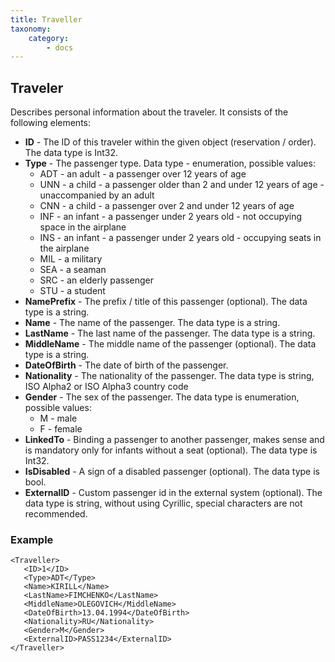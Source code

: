 ```yaml
---
title: Traveller
taxonomy:
    category:
        - docs
---
```


Traveler
---------

Describes personal information about the traveler. It consists of the following elements:

-  **ID** - The ID of this traveler within the given object (reservation / order). The data type is Int32.
-  **Type** - The passenger type. Data type - enumeration, possible values:
	-   ADT - an adult - a passenger over 12 years of age
	-   UNN - a child - a passenger older than 2 and under 12 years of age - unaccompanied by an adult
	-   CNN - a child - a passenger over 2 and under 12 years of age
	-   INF - an infant - a passenger under 2 years old - not occupying space in the airplane
	-   INS - an infant - a passenger under 2 years old - occupying seats in the airplane
	-   MIL - a military
	-   SEA - a seaman
	-   SRC - an elderly passenger
	-   STU - a student
-  **NamePrefix** - The prefix / title of this passenger (optional). The data type is a string.
-  **Name** - The name of the passenger. The data type is a string.
-  **LastName** - The last name of the passenger. The data type is a string.
-  **MiddleName** - The middle name of the passenger (optional). The data type is a string.
-  **DateOfBirth** - The date of birth of the passenger.
-  **Nationality** - The nationality of the passenger. The data type is string, ISO Alpha2 or ISO Alpha3 country code
-  **Gender** - The sex of the passenger. The data type is  enumeration, possible values:
	- M   - male
	- F   - female
-  **LinkedTo** - Binding a passenger to another passenger, makes sense and is mandatory only for infants without a seat (optional). The data type is Int32.
-  **IsDisabled** - A sign of a disabled passenger (optional). The data type is bool.
-  **ExternalID** - Custom passenger id in the external system (optional). The data type is string, without using Cyrillic, special characters are not recommended.

### Example

    <Traveller>
       <ID>1</ID>
       <Type>ADT</Type>
       <Name>KIRILL</Name>
       <LastName>FIMCHENKO</LastName>
       <MiddleName>OLEGOVICH</MiddleName>
       <DateOfBirth>13.04.1994</DateOfBirth>
       <Nationality>RU</Nationality>
       <Gender>M</Gender>
       <ExternalID>PASS1234</ExternalID>
    </Traveller>